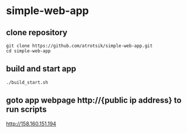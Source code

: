# simple-web-app

## clone repository
```
git clone https://github.com/atrotsik/simple-web-app.git
cd simple-web-app
```

## build and start app 
```
./build_start.sh
```

## goto app webpage http://{public ip address} to run scripts
http://158.160.151.194


